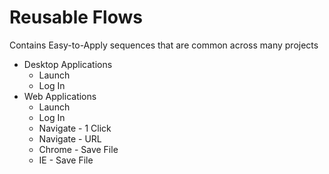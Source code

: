 # Reusable Flows

Contains Easy-to-Apply sequences that are common across many projects

* Desktop Applications
  * Launch
  * Log In
* Web Applications
  * Launch
  * Log In
  * Navigate - 1 Click
  * Navigate - URL
  * Chrome - Save File
  * IE - Save File
